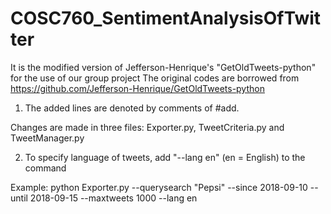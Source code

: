 # COSC760_SentimentAnalysisOfTwitter
It is the modified version of Jefferson-Henrique's "GetOldTweets-python" for the use of our group project
The original codes are borrowed from https://github.com/Jefferson-Henrique/GetOldTweets-python


1. The added lines are denoted by comments of #add. 

Changes are made in three files: Exporter.py, TweetCriteria.py and TweetManager.py


2. To specify language of tweets, add "--lang en" (en = English) to the command 

Example: python Exporter.py --querysearch "Pepsi" --since 2018-09-10 --until 2018-09-15 --maxtweets 1000 --lang en
